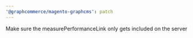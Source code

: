 ```yaml
---
'@graphcommerce/magento-graphcms': patch
---
```


Make sure the measurePerformanceLink only gets included on the server
